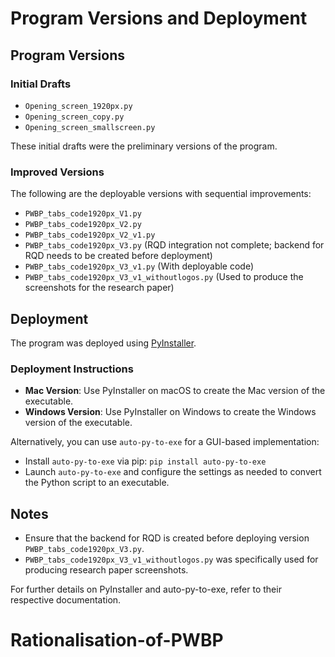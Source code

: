 # Program Versions and Deployment

## Program Versions

### Initial Drafts
- `Opening_screen_1920px.py`
- `Opening_screen_copy.py`
- `Opening_screen_smallscreen.py`

These initial drafts were the preliminary versions of the program. 

### Improved Versions
The following are the deployable versions with sequential improvements:

- `PWBP_tabs_code1920px_V1.py`
- `PWBP_tabs_code1920px_V2.py`
- `PWBP_tabs_code1920px_V2_v1.py`
- `PWBP_tabs_code1920px_V3.py` (RQD integration not complete; backend for RQD needs to be created before deployment)
- `PWBP_tabs_code1920px_V3_v1.py` (With deployable code)
- `PWBP_tabs_code1920px_V3_v1_withoutlogos.py` (Used to produce the screenshots for the research paper)

## Deployment

The program was deployed using [PyInstaller](https://pyinstaller.org/en/stable/).

### Deployment Instructions

- **Mac Version**: Use PyInstaller on macOS to create the Mac version of the executable.
- **Windows Version**: Use PyInstaller on Windows to create the Windows version of the executable.

Alternatively, you can use `auto-py-to-exe` for a GUI-based implementation:

- Install `auto-py-to-exe` via pip: `pip install auto-py-to-exe`
- Launch `auto-py-to-exe` and configure the settings as needed to convert the Python script to an executable.

## Notes

- Ensure that the backend for RQD is created before deploying version `PWBP_tabs_code1920px_V3.py`.
- `PWBP_tabs_code1920px_V3_v1_withoutlogos.py` was specifically used for producing research paper screenshots.

For further details on PyInstaller and auto-py-to-exe, refer to their respective documentation.
# Rationalisation-of-PWBP

